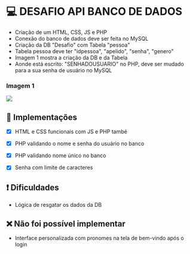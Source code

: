 # 💻 DESAFIO API BANCO DE DADOS

- Criação de um HTML, CSS, JS e PHP
- Conexão do banco de dados deve ser feita no MySQL 
- Criação da DB "Desafio" com Tabela "pessoa"
- Tabela pessoa deve ter "idpessoa", "apelido", "senha", "genero"
- Imagem 1 mostra a criação da DB e da Tabela
- Aonde está escrito: "SENHADOUSUARIO" no PHP, deve ser mudado para a sua senha de usuário no MySQL

### Imagem 1
<img src="./img/Captura de Tela 2024-08-26 às 17.06.02.png">


## 🚀 Implementações
- [x] HTML e CSS funcionais com JS e PHP també
- [x] PHP validando o nome e senha do usuário no banco
- [x] PHP validando nome único no banco
- [x] Senha com limite de caracteres


## ❗️ Dificuldades
- Lógica de resgatar os dados da DB


## ❌ Não foi possível implementar
- Interface personalizada com pronomes na tela de bem-vindo após o login
